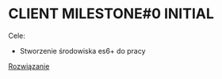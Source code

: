 # CLIENT MILESTONE#0 INITIAL

Cele:
- Stworzenie środowiska es6+ do pracy

[Rozwiązanie](https://review.gerrithub.io/358196)
